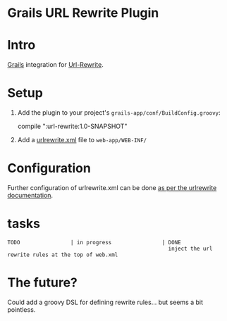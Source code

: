 Grails URL Rewrite Plugin
=========================

# Intro

[Grails][1] integration for [Url-Rewrite][2].


# Setup

1. Add the plugin to your project's `grails-app/conf/BuildConfig.groovy`:

	compile ":url-rewrite:1.0-SNAPSHOT"

2. Add a [urlrewrite.xml][3] file to `web-app/WEB-INF/`


# Configuration

Further configuration of urlrewrite.xml can be done [as per the urlrewrite documentation][4].


# tasks

	TODO                | in progress                | DONE
	                                                   inject the url rewrite rules at the top of web.xml

# The future?

Could add a groovy DSL for defining rewrite rules... but seems a bit pointless.


[1]: http://grails.org
[2]: http://www.tuckey.org/urlrewrite
[3]: http://urlrewritefilter.googlecode.com/svn/trunk/src/doc/manual/4.0/urlrewrite.xml
[4]: urlrewritefilter.googlecode.com/svn/trunk/src/doc/manual/4.0/index.html

